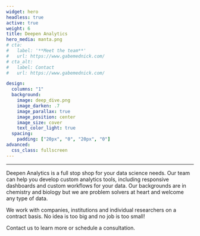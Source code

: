 ```yaml
---
widget: hero
headless: true
active: true
weight: 6
title: Deepen Analytics
hero_media: manta.png
# cta:
#   label: '**Meet the team**'
#   url: https://www.gabemednick.com/
# cta_alt:
#   label: Contact
#   url: https://www.gabemednick.com/

design:
  columns: "1"
  background:
    image: deep_dive.png
    image_darken: .7
    image_parallax: true
    image_position: center
    image_size: cover
    text_color_light: true
  spacing:
    padding: ["20px", "0", "20px", "0"]
advanced:
  css_class: fullscreen
---
```


****

Deepen Analytics is a full stop shop for your data science needs. Our team can help you develop custom analytics tools, including responsive dashboards and custom workflows for your data. Our backgrounds are in chemistry and biology but we are problem solvers at heart and welcome any type of data. 

We work with companies, institutions and individual researchers on a contract basis. No idea is too big and no job is too small! 

Contact us to learn more or schedule a consultation. 




